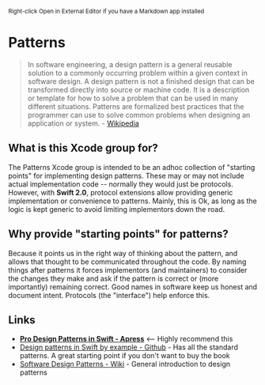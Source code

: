 
<sub>Right-click Open in External Editor if you have a Markdown app installed</sub>

# Patterns

> In software engineering, a design pattern is a general reusable solution to a commonly occurring problem within a given context in software design. A design pattern is not a finished design that can be transformed directly into source or machine code. It is a description or template for how to solve a problem that can be used in many different situations. Patterns are formalized best practices that the programmer can use to solve common problems when designing an application or system. - [Wikipedia](https://en.wikipedia.org/wiki/Software_design_pattern)

## What is this Xcode group for?

The Patterns Xcode group is intended to be an adhoc collection of "starting points" for implementing design patterns. These may or may not include actual implementation code -- normally they would just be protocols. However, with **Swift 2.0**, protocol extensions allow providing generic implementation or convenience to patterns. Mainly, this is Ok, as long as the logic is kept generic to avoid limiting implementors down the road.

## Why provide "starting points" for patterns?

Because it points us in the right way of thinking about the pattern, and allows that thought to be communicated throughout the code. By naming things after patterns it forces implementors (and maintainers) to consider the changes they make and ask if the pattern is correct or (more importantly) remaining correct. Good names in software keep us honest and document intent. Protocols (the "interface") help enforce this.

## Links 

* **[Pro Design Patterns in Swift - Apress](http://www.apress.com/9781484203958)** <-- Highly recommend this
* [Design patterns in Swift by example - Github](https://github.com/ochococo/Design-Patterns-In-Swift) - Has all the standard patterns. A great starting point if you don't want to buy the book
* [Software Design Patterns - Wiki](https://en.wikipedia.org/wiki/Software_design_pattern) - General introduction to design patterns
